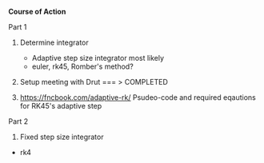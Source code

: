 **Course of Action**

Part 1
1. Determine integrator
   - Adaptive step size integrator most likely
   - euler, rk45, Romber's method?
2. Setup meeting with Drut === > COMPLETED

3. https://fncbook.com/adaptive-rk/ Psudeo-code and required eqautions for RK45's adaptive step 

Part 2
1. Fixed step size integrator
  - rk4
